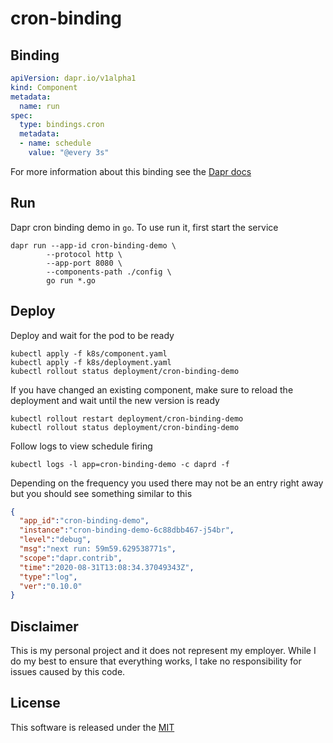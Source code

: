 # cron-binding

## Binding

```yaml
apiVersion: dapr.io/v1alpha1
kind: Component
metadata:
  name: run
spec:
  type: bindings.cron
  metadata:
  - name: schedule
    value: "@every 3s"
```

For more information about this binding see the [Dapr docs](https://github.com/dapr/docs/blob/master/reference/specs/bindings/cron.md)

## Run 

Dapr cron binding demo in `go`. To use run it, first start the service

```shell
dapr run --app-id cron-binding-demo \
	    --protocol http \
	    --app-port 8080 \
	    --components-path ./config \
	    go run *.go
```


## Deploy

Deploy and wait for the pod to be ready 

```shell
kubectl apply -f k8s/component.yaml
kubectl apply -f k8s/deployment.yaml
kubectl rollout status deployment/cron-binding-demo
```

If you have changed an existing component, make sure to reload the deployment and wait until the new version is ready

```shell
kubectl rollout restart deployment/cron-binding-demo
kubectl rollout status deployment/cron-binding-demo
```

Follow logs to view schedule firing 

```shell
kubectl logs -l app=cron-binding-demo -c daprd -f
```

Depending on the frequency you used there may not be an entry right away but you should see something similar to this

```json
{
  "app_id":"cron-binding-demo",
  "instance":"cron-binding-demo-6c88dbb467-j54br",
  "level":"debug",
  "msg":"next run: 59m59.629538771s",
  "scope":"dapr.contrib",
  "time":"2020-08-31T13:08:34.37049343Z",
  "type":"log",
  "ver":"0.10.0"
}
```

## Disclaimer

This is my personal project and it does not represent my employer. While I do my best to ensure that everything works, I take no responsibility for issues caused by this code.

## License

This software is released under the [MIT](../LICENSE)



